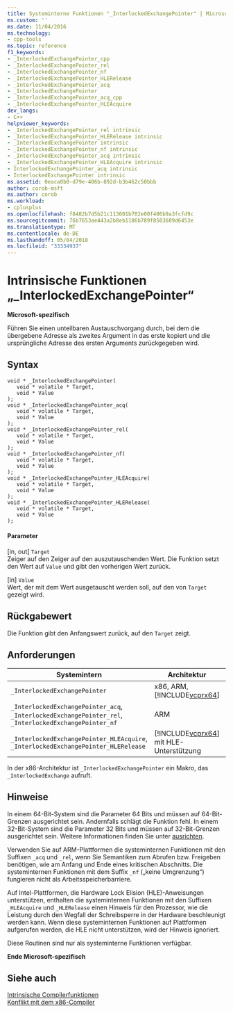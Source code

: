```yaml
---
title: Systeminterne Funktionen "_InterlockedExchangePointer" | Microsoft Docs
ms.custom: ''
ms.date: 11/04/2016
ms.technology:
- cpp-tools
ms.topic: reference
f1_keywords:
- _InterlockedExchangePointer_cpp
- _InterlockedExchangePointer_rel
- _InterlockedExchangePointer_nf
- _InterlockedExchangePointer_HLERelease
- _InterlockedExchangePointer_acq
- _InterlockedExchangePointer
- _InterlockedExchangePointer_acq_cpp
- _InterlockedExchangePointer_HLEAcquire
dev_langs:
- C++
helpviewer_keywords:
- _InterlockedExchangePointer_rel intrinsic
- _InterlockedExchangePointer_HLERelease intrinsic
- _InterlockedExchangePointer intrinsic
- _InterlockedExchangePointer_nf intrinsic
- _InterlockedExchangePointer_acq intrinsic
- _InterlockedExchangePointer_HLEAcquire intrinsic
- InterlockedExchangePointer_acq intrinsic
- InterlockedExchangePointer intrinsic
ms.assetid: 0eaca0b0-d79e-406b-892d-b3b462c50bbb
author: corob-msft
ms.author: corob
ms.workload:
- cplusplus
ms.openlocfilehash: f8482b7d5b21c113001b702e00f406b9a3fcfd9c
ms.sourcegitcommit: 76b7653ae443a2b8eb1186b789f8503609d6453e
ms.translationtype: MT
ms.contentlocale: de-DE
ms.lasthandoff: 05/04/2018
ms.locfileid: "33334937"
---
```

# <a name="interlockedexchangepointer-intrinsic-functions"></a>Intrinsische Funktionen „_InterlockedExchangePointer“
**Microsoft-spezifisch**  
  
 Führen Sie einen unteilbaren Austauschvorgang durch, bei dem die übergebene Adresse als zweites Argument in das erste kopiert und die ursprüngliche Adresse des ersten Arguments zurückgegeben wird.  
  
## <a name="syntax"></a>Syntax  
  
```  
void * _InterlockedExchangePointer(  
   void * volatile * Target,  
   void * Value  
);   
void * _InterlockedExchangePointer_acq(  
   void * volatile * Target,  
   void * Value  
);   
void * _InterlockedExchangePointer_rel(  
   void * volatile * Target,  
   void * Value  
);   
void * _InterlockedExchangePointer_nf(  
   void * volatile * Target,  
   void * Value  
);   
void * _InterlockedExchangePointer_HLEAcquire(  
   void * volatile * Target,  
   void * Value  
);   
void * _InterlockedExchangePointer_HLERelease(  
   void * volatile * Target,  
   void * Value  
);  
```  
  
#### <a name="parameters"></a>Parameter  
 [in, out] `Target`  
 Zeiger auf den Zeiger auf den auszutauschenden Wert. Die Funktion setzt den Wert auf `Value` und gibt den vorherigen Wert zurück.  
  
 [in] `Value`  
 Wert, der mit dem Wert ausgetauscht werden soll, auf den von `Target` gezeigt wird.  
  
## <a name="return-value"></a>Rückgabewert  
 Die Funktion gibt den Anfangswert zurück, auf den `Target` zeigt.  
  
## <a name="requirements"></a>Anforderungen  
  
|Systemintern|Architektur|Header|  
|---------------|------------------|------------|  
|`_InterlockedExchangePointer`|x86, ARM, [!INCLUDE[vcprx64](../assembler/inline/includes/vcprx64_md.md)]|\<intrin.h>|  
|`_InterlockedExchangePointer_acq`, `_InterlockedExchangePointer_rel`, `_InterlockedExchangePointer_nf`|ARM|\<intrin.h>|  
|`_InterlockedExchangePointer_HLEAcquire`, `_InterlockedExchangePointer_HLERelease`|[!INCLUDE[vcprx64](../assembler/inline/includes/vcprx64_md.md)] mit HLE-Unterstützung|\<immintrin.h>|  
  
 In der x86-Architektur ist `_InterlockedExchangePointer` ein Makro, das `_InterlockedExchange` aufruft.  
  
## <a name="remarks"></a>Hinweise  
 In einem 64-Bit-System sind die Parameter 64 Bits und müssen auf 64-Bit-Grenzen ausgerichtet sein. Andernfalls schlägt die Funktion fehl. In einem 32-Bit-System sind die Parameter 32 Bits und müssen auf 32-Bit-Grenzen ausgerichtet sein. Weitere Informationen finden Sie unter [ausrichten](../cpp/align-cpp.md).  
  
 Verwenden Sie auf ARM-Plattformen die systeminternen Funktionen mit den Suffixen `_acq` und `_rel`, wenn Sie Semantiken zum Abrufen bzw. Freigeben benötigen, wie am Anfang und Ende eines kritischen Abschnitts. Die systeminternen Funktionen mit dem Suffix `_nf` („keine Umgrenzung“) fungieren nicht als Arbeitsspeicherbarriere.  
  
 Auf Intel-Plattformen, die Hardware Lock Elision (HLE)-Anweisungen unterstützen, enthalten die systeminternen Funktionen mit den Suffixen `_HLEAcquire` und `_HLERelease` einen Hinweis für den Prozessor, wie die Leistung durch den Wegfall der Schreibsperre in der Hardware beschleunigt werden kann. Wenn diese systeminternen Funktionen auf Plattformen aufgerufen werden, die HLE nicht unterstützen, wird der Hinweis ignoriert.  
  
 Diese Routinen sind nur als systeminterne Funktionen verfügbar.  
  
**Ende Microsoft-spezifisch**  
  
## <a name="see-also"></a>Siehe auch  
 [Intrinsische Compilerfunktionen](../intrinsics/compiler-intrinsics.md)   
 [Konflikt mit dem x86-Compiler](../build/conflicts-with-the-x86-compiler.md)
